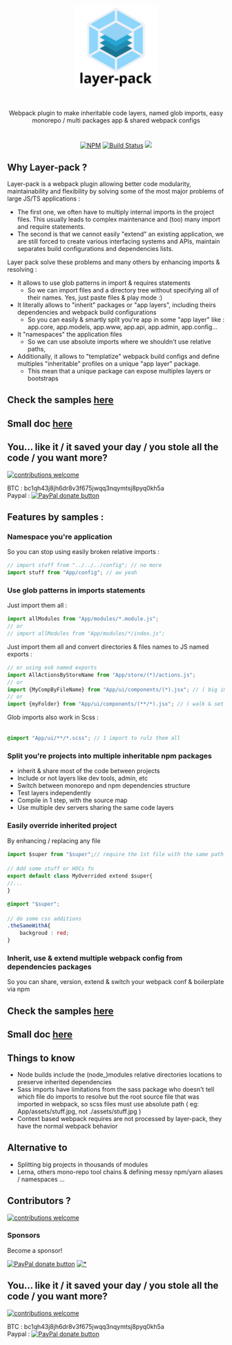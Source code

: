
<p align="center"><img  width="192" src ="https://github.com/layer-pack/layer-pack/raw/master/doc/assets/logo.svg?sanitize=true" /></p>
<br/>
<p align="center">
Webpack plugin to make inheritable code layers, named glob imports, easy monorepo / multi packages app & shared webpack configs
</p>
<h1></h1>
<p align="center">
<a href="https://www.npmjs.com/package/layer-pack">
<img src="https://img.shields.io/npm/v/layer-pack.svg" alt="NPM" /></a>
<a href="https://travis-ci.org/n8tz/layer-pack-samples">
<img src="https://travis-ci.org/n8tz/layer-pack-samples.svg?branch=master" alt="Build Status" /></a>
<img src="https://img.shields.io/badge/contributions-welcome-brightgreen.svg?style=flat" />
</p>

## Why Layer-pack ?

Layer-pack is a webpack plugin allowing better code modularity, maintainability and flexibility by solving some of the most major problems of large JS/TS applications :

- The first one, we often have to multiply internal imports in the project files. This usually leads to complex maintenance and (too) many import and require statements.
- The second is that we cannot easily "extend" an existing application, we are still forced to create various interfacing systems and APIs, maintain separates build configurations and dependencies lists.

Layer pack solve these problems and many others by enhancing imports & resolving :

- It allows to use glob patterns in import & requires statements
  - So we can import files and a directory tree without specifying all of their names. Yes, just paste files & play mode :)
- It literally allows to "inherit" packages or "app layers", including theirs dependencies and webpack build configurations
  - So you can easily & smartly split you're app in some "app layer" like : app.core, app.models, app.www, app.api, app.admin, app.config... 
- It "namespaces" the application files
  - So we can use absolute imports where we shouldn't use relative paths,
- Additionally, it allows to "templatize" webpack build configs and define multiples "inheritable" profiles on a unique "app layer" package.
  - This mean that a unique package can expose multiples layers or bootstraps

## Check the samples [here](https://github.com/n8tz/layer-pack-samples)

## Small doc [here](doc/DOC.MD)

## You... like it / it saved your day / you stole all the code / you want more?

[![contributions welcome](https://img.shields.io/badge/contributions-welcome-brightgreen.svg?style=flat)](#)

BTC     : bc1qh43j8jh6dr8v3f675jwqq3nqymtsj8pyq0kh5a<br/>
Paypal  : <span class="badge-paypal"><a href="https://www.paypal.com/donate/?hosted_button_id=ECHYGKY3GR7CN" title="Donate to this project using Paypal"><img src="https://img.shields.io/badge/paypal-donate-yellow.svg" alt="PayPal donate button" /></a></span>


## Features by samples :

### Namespace you're application

So you can stop using easily broken relative imports :

```jsx
// import stuff from "../../../config"; // no more
import stuff from "App/config"; // aw yeah
```

### Use glob patterns in imports statements

Just import them all :

```jsx
import allModules from "App/modules/*.module.js";
// or
// import allModules from "App/modules/*/index.js";
```

Just import them all and convert directories & files names to JS named exports :

```jsx
// or using es6 named exports
import AllActionsByStoreName from "App/store/(*)/actions.js";
// or
import {MyCompByFileName} from "App/ui/components/(*).jsx"; // ( big import list to maintain ) no more ! :)
// or
import {myFolder} from "App/ui/components/(**/*).jsx"; // ( walk & set myFolder/MyComp in myFolder.MyComp )
```

Glob imports also work in Scss :

```scss

@import "App/ui/**/*.scss"; // 1 import to rulz them all

```

### Split you're projects into multiple inheritable npm packages 

- inherit & share most of the code between projects
- Include or not layers like dev tools, admin, etc
- Switch between monorepo and npm dependencies structure
- Test layers independently
- Compile in 1 step, with the source map
- Use multiple dev servers sharing the same code layers

### Easily override inherited project

By enhancing / replacing any file

```jsx
import $super from "$super";// require the 1st file with the same path name in the inherited packages

// Add some stuff or HOCs fn
export default class MyOverrided extend $super{
//...
}
```

```scss
@import "$super";

// do some css additions
.theSameWithA{
    backgroud : red;
}
```

### Inherit, use & extend multiple webpack config from dependencies packages

So you can share, version, extend & switch your webpack conf & boilerplate via npm

## Check the samples [here](https://github.com/n8tz/layer-pack-samples)

## Small doc [here](doc/DOC.MD)

## Things to know

- Node builds include the (node_)modules relative directories locations to preserve inherited dependencies 
- Sass imports have limitations from the sass package who doesn't tell which file do imports to resolve but the root source file that was imported in webpack, so scss files must use absolute path ( eg: App/assets/stuff.jpg, not ./assets/stuff.jpg )
- Context based webpack requires are not processed by layer-pack, they have the normal webpack behavior
 
## Alternative to

 - Splitting big projects in thousands of modules
 - Lerna, others mono-repo tool chains & defining messy npm/yarn aliases / namespaces ...

## Contributors ?

[![contributions welcome](https://img.shields.io/badge/contributions-welcome-brightgreen.svg?style=flat)](#)

<!-- BACKERS/ -->

<h3>Sponsors</h3>

Become a sponsor!

<span class="badge-paypal"><a href="https://www.paypal.com/cgi-bin/webscr?cmd=_s-xclick&hosted_button_id=YNJZ6NQYVPTPE" title="Donate to this project using Paypal"><img src="https://img.shields.io/badge/paypal-donate-yellow.svg" alt="PayPal donate button" /></a></span>
[![*](https://www.google-analytics.com/collect?v=1&tid=UA-82058889-1&cid=555&t=event&ec=project&ea=view&dp=%2Fproject%2Flayer-pack&dt=readme)](#)

## You... like it / it saved your day / you stole all the code / you want more?

[![contributions welcome](https://img.shields.io/badge/contributions-welcome-brightgreen.svg?style=flat)](#)

BTC     : bc1qh43j8jh6dr8v3f675jwqq3nqymtsj8pyq0kh5a<br/>
Paypal  : <span class="badge-paypal"><a href="https://www.paypal.com/donate/?hosted_button_id=ECHYGKY3GR7CN" title="Donate to this project using Paypal"><img src="https://img.shields.io/badge/paypal-donate-yellow.svg" alt="PayPal donate button" /></a></span>
